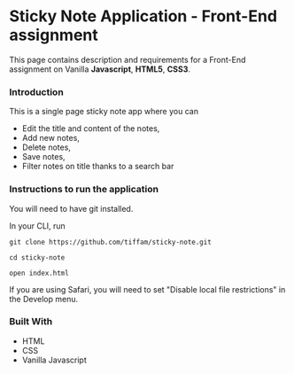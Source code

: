 # Sticky Note Application - Front-End assignment

This page contains description and requirements for a Front-End assignment on Vanilla **Javascript**, **HTML5**, **CSS3**.

### Introduction

This is a single page sticky note app where you can

- Edit the title and content of the notes,
- Add new notes,
- Delete notes,
- Save notes,
- Filter notes on title thanks to a search bar

### Instructions to run the application

You will need to have git installed.

In your CLI, run

`git clone https://github.com/tiffam/sticky-note.git`

`cd sticky-note`

`open index.html`

If you are using Safari, you will need to set "Disable local file restrictions" in the Develop menu.

### Built With

- HTML
- CSS
- Vanilla Javascript
